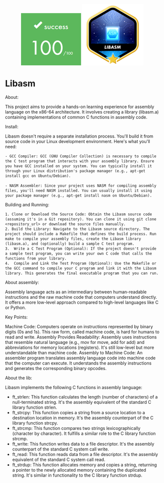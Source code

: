 <p align="center">
  <img src="readme/imgs/grade.png" alt="grade " />
  <img src="readme/imgs/badge.png" alt="badge " />
</p>


# Libasm

About:

This project aims to provide a hands-on learning experience for assembly language on the x86-64 architecture. It involves creating a library (libasm.a) containing implementations of common C functions in assembly code.

Install:

Libasm doesn't require a separate installation process. You'll build it from source code in your Linux development environment. Here's what you'll need:

    - GCC Compiler: GCC (GNU Compiler Collection) is necessary to compile the C test program that interacts with your assembly library. Ensure you have GCC installed on your system. You can typically install it through your Linux distribution's package manager (e.g., apt-get install gcc on Ubuntu/Debian).

    - NASM Assembler: Since your project uses NASM for compiling assembly files, you'll need NASM installed. You can usually install it using your package manager (e.g., apt-get install nasm on Ubuntu/Debian).

Building and Running:

    1. Clone or Download the Source Code: Obtain the Libasm source code (assuming it's in a Git repository). You can clone it using git clone <repository_url> or download the source files manually.
    2. Build the Library: Navigate to the Libasm source directory. The project should include a Makefile that defines the build process. Run make to compile your assembly files, create the Libasm library (libasm.a), and (optionally) build a sample C test program.
    3.  Write a C Test Program (Optional): If the project doesn't provide a sample test program, you can write your own C code that calls the functions from your library.
    4.  Compile and Link the Test Program (Optional): Use the Makefile or the GCC command to compile your C program and link it with the Libasm library. This generates the final executable program that you can run.


About assembly:

Assembly language acts as an intermediary between human-readable instructions and the raw machine code that computers understand directly. It offers a more low-level approach compared to high-level languages like C or Python.

Key Points:

Machine Code: Computers operate on instructions represented by binary digits (0s and 1s). This raw form, called machine code, is hard for humans to read and write.
Assembly Provides Readability: Assembly uses instructions that resemble natural language (e.g., mov for move, add for add) and abbreviations for memory locations (registers). It's still low-level but more understandable than machine code.
Assembly to Machine Code: An assembler program translates assembly language code into machine code that the computer can execute. It understands the assembly instructions and generates the corresponding binary opcodes.

About the lib: 

Libasm implements the following C functions in assembly language:

-   ft_strlen: This function calculates the length (number of characters) of a null-terminated string. It's the assembly equivalent of the standard C library function strlen.<br>
-   ft_strcpy: This function copies a string from a source location to a destination location in memory. It's the assembly counterpart of the C library function strcpy.<br>
-   ft_strcmp: This function compares two strings lexicographically (character by character). It fulfills a similar role to the C library function strcmp.<br>
-   ft_write: This function writes data to a file descriptor. It's the assembly counterpart of the standard C system call write.<br>
-   ft_read: This function reads data from a file descriptor. It's the assembly equivalent of the standard C system call read.<br>
-   ft_strdup: This function allocates memory and copies a string, returning a pointer to the newly allocated memory containing the duplicated string. It's similar in functionality to the C library function strdup.